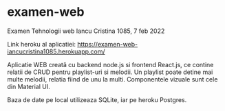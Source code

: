 # examen-web
Examen Tehnologii web Iancu Cristina 1085, 7 feb 2022

Link heroku al aplicatiei: https://examen-web-iancucristina1085.herokuapp.com/

Aplicatie WEB creată cu backend node.js si frontend React.js, ce contine 
relatii de CRUD pentru playlist-uri si melodii. Un playlist poate detine 
mai multe melodii, relatia fiind de unu la multi. Componentele vizuale
sunt cele din Material UI.

Baza de date pe local utilizeaza SQLite, iar pe heroku Postgres.

